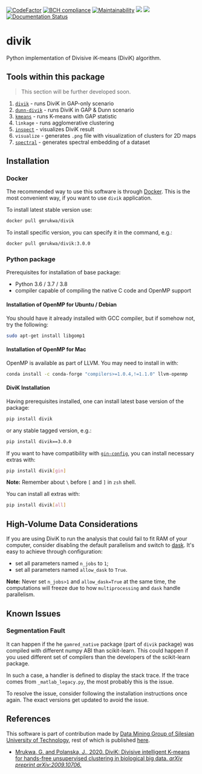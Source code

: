 [![CodeFactor](https://www.codefactor.io/repository/github/gmrukwa/divik/badge)](https://www.codefactor.io/repository/github/gmrukwa/divik)
[![BCH compliance](https://bettercodehub.com/edge/badge/gmrukwa/divik?branch=master)](https://bettercodehub.com/)
[![Maintainability](https://api.codeclimate.com/v1/badges/4cf5d42d0a0076c38445/maintainability)](https://codeclimate.com/github/gmrukwa/divik/maintainability)
![](https://github.com/gmrukwa/divik/workflows/Build%20and%20push%20deployment%20images/badge.svg)
![](https://github.com/gmrukwa/divik/workflows/Run%20unit%20tests/badge.svg)
[![Documentation Status](https://readthedocs.org/projects/divik/badge/?version=latest)](https://divik.readthedocs.io/en/latest/?badge=latest)

# divik

Python implementation of Divisive iK-means (DiviK) algorithm.

## Tools within this package

> This section will be further developed soon.

1) [`divik`](divik/_cli/divik.md) - runs DiviK in GAP-only scenario
2) [`dunn-divik`](dunn-divik/_cli/dunn_divik.md) - runs DiviK in GAP & Dunn scenario
2) [`kmeans`](divik/_cli/auto_kmeans.md) - runs K-means with GAP statistic
3) `linkage` - runs agglomerative clustering
4) [`inspect`](divik/_cli/inspect.md) - visualizes DiviK result
5) `visualize` - generates `.png` file with visualization of clusters for 2D
maps
6) [`spectral`](divik/_cli/spectral.md) - generates spectral embedding of a
dataset

## Installation

### Docker

The recommended way to use this software is through
[Docker](https://www.docker.com/). This is the most convenient way, if you want
to use `divik` application.

To install latest stable version use:

```bash
docker pull gmrukwa/divik
```

To install specific version, you can specify it in the command, e.g.:

```bash
docker pull gmrukwa/divik:3.0.0
```

### Python package

Prerequisites for installation of base package:

- Python 3.6 / 3.7 / 3.8
- compiler capable of compiling the native C code and OpenMP support

#### Installation of OpenMP for Ubuntu / Debian

You should have it already installed with GCC compiler, but if somehow
not, try the following:

```bash
sudo apt-get install libgomp1
```

#### Installation of OpenMP for Mac

OpenMP is available as part of LLVM. You may need to install in with:

```bash
conda install -c conda-forge "compilers>=1.0.4,!=1.1.0" llvm-openmp
```

#### DiviK Installation

Having prerequisites installed, one can install latest base version of the
package:

```bash
pip install divik
```

or any stable tagged version, e.g.:

```bash
pip install divik==3.0.0
```

If you want to have compatibility with
[`gin-config`](https://github.com/google/gin-config), you can install
necessary extras with:

```bash
pip install divik[gin]
```

**Note:** Remember about `\` before `[` and `]` in `zsh` shell.

You can install all extras with:

```bash
pip install divik[all]
```

## High-Volume Data Considerations

If you are using DiviK to run the analysis that could fail to fit RAM of your
computer, consider disabling the default parallelism and switch to
[dask](https://dask.org/). It's easy to achieve through configuration:

- set all parameters named `n_jobs` to `1`;
- set all parameters named `allow_dask` to `True`.

**Note:** Never set `n_jobs>1` and `allow_dask=True` at the same time, the
computations will freeze due to how `multiprocessing` and `dask` handle
parallelism.

## Known Issues

### Segmentation Fault

It can happen if the he `gamred_native` package (part of `divik` package) was
compiled with different numpy ABI than scikit-learn. This could happen if you
used different set of compilers than the developers of the scikit-learn
package.

In such a case, a handler is defined to display the stack trace. If the trace
comes from `_matlab_legacy.py`, the most probably this is the issue.

To resolve the issue, consider following the installation instructions once
again. The exact versions get updated to avoid the issue.

## References

This software is part of contribution made by [Data Mining Group of Silesian
University of Technology](http://www.zaed.polsl.pl/), rest of which is
published [here](https://github.com/ZAEDPolSl).

- [Mrukwa, G. and Polanska, J., 2020. DiviK: Divisive intelligent K-means for
hands-free unsupervised clustering in biological big data. *arXiv preprint
arXiv:2009.10706.*][1]

[1]: https://arxiv.org/abs/2009.10706

